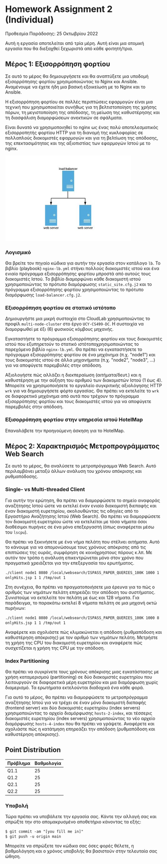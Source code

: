 # Homework Assignment 2 (Individual)

Προθεσμία Παράδοσης: 25 Οκτωβρίου 2022

Αυτή η εργασία αποτελείται από τρία μέρη. Αυτή είναι μια ατομική εργασία που θα διεξαχθεί ξεχωριστά από κάθε φοιτητή/τρια.

## Μέρος 1: Εξισορρόπηση φορτίου 

Σε αυτό το μέρος θα δημιουργήσετε και θα αναπτύξετε μια υποδομή εξισορρόπησης φορτίου  χρησιμοποιώντας το Nginx και Ansible. 
Αναμένουμε να έχετε ήδη μια βασική εξοικείωση με το Nginx και το Ansible.

Η εξισορρόπηση φορτίου σε πολλές περιπτώσεις εφαρμογών είναι μια τεχνική που χρησιμοποιείται συνήθως για τη βελτιστοποίηση της χρήσης πόρων, τη μεγιστοποίηση της απόδοσης, τη μείωση της καθυστέρησης και τη διασφάλιση διαμορφώσεων ανεκτικών σε σφάλματα.

Είναι δυνατό να χρησιμοποιηθεί το nginx ως ένας πολύ αποτελεσματικός εξισορροπητής φορτίου HTTP για τη διανομή της κυκλοφορίας σε πολλαπλούς διακομιστές εφαρμογών και για τη βελτίωση της απόδοσης, της επεκτασιμότητας και της αξιοπιστίας των εφαρμογών Ιστού με το nginx.

![load balancer](figures/lb.jpg)

### Λογισμικό 

Θα βρείτε τον πηγαίο κώδικα για αυτήν την εργασία στον κατάλογο `lb`.
Το βιβλίο (playbook) `nginx-lb.yml` στήνει πολλούς διακομιστές ιστού και ένα ενιαίο πρόγραμμα εξισορρόπησης φορτίου μπροστά από αυτούς τους διακομιστές Ιστού.
Το βιβλίο διαμορφώνει κάθε διακομιστή ιστού χρησιμοποιώντας το πρότυπο διαμόρφωσης `static_site.cfg.j2` και το πρόγραμμα εξισορρόπησης φορτίου χρησιμοποιώντας το πρότυπο διαμόρφωσης `load-balancer.cfg.j2`.

### Εξισορρόπηση φορτίου σε στατικό ιστότοπο

Δημιουργήστε μια μικρή συστοιχία στο CloudLab χρησιμοποιώντας το προφίλ `multi-node-cluster` στο έργο `UCY-CS499-DC`. Η συστοιχία να διαμορφωθεί με έξι (6) φυσικούς κόμβους μηχανής.

Εγκαταστήστε το πρόγραμμα εξισορρόπησης φορτίου και τους διακομιστές ιστού που εξυπηρετούν το στατικό ιστότοποχρησιμοποιώντας το παρεχόμενο βιβλίο `nginx-lb.yml`.
Θα πρέπει να εγκαταστήσετε το πρόγραμμα εξισορρόπησης φορτίου σε ένα μηχάνημα (π.χ. "node1") και τους διακομιστές ιστού σε άλλα μηχανήματα (π.χ. "node2", "node3", ...) για να αποφύγετε παρεμβολές στην απόδοση.

Αξιολογήστε πώς αλλάζει η διεκπεραίωση (αιτήματα/δευτ.) και η καθυστέρηση με την αύξηση του αριθμού των διακομιστών Ιστού (1 έως 4).
Μπορείτε να χρησιμοποιήσετε το εργαλείο συγκριτικής αξιολόγησης HTTP `wrk` για να δημιουργήσετε φόρτο εργασίας.
Θα πρέπει να εκτελείτε το `wrk` σε διαφορετικό μηχάνημα από αυτά που τρέχουν το πρόγραμμα εξισορρόπησης φορτίου και τους διακομιστές ιστού για να αποφύγετε παρεμβολές στην απόδοση.

### Εξισορρόπηση φορτίου στην υπηρεσία ιστού HotelMap

Επαναλάβετε την προηγούμενη άσκηση για το HotelMap.

## Μέρος 2: Χαρακτηρισμός Μετροπρογράμματος Web Search

Σε αυτό το μέρος, θα αναλύσετε το μετροπρόγραμμα Web Search. Αυτό περιλαμβάνει μεταξύ άλλων ανάλυση του χρόνου απόκρισης και ρυθμαπόδοσης.

### Single- vs Multi-threaded Client

Για αυτήν την ερώτηση, θα πρέπει να διαμορφώσετε το σημείο αναφοράς αναζήτησης Ιστού ώστε να εκτελεί έναν ενιαίο διακομιστή διεπαφής και έναν διακομιστή ευρετηρίου, ακολουθώντας τις οδηγίες από το Εργαστήριο Αναζήτησης Ιστού (Web Search). Θα πρέπει να διαμορφώσετε τον διακομιστή ευρετηρίου ώστε να εκτελείται με τόσα νήματα όσοι διαθέσιμοι πυρήνες σε ένα μόνο επεξεργαστή (όπως αναφέρεται μέσω του `lscpu`).

Θα πρέπει να ξεκινήσετε με ένα νήμα πελάτη που στέλνει αιτήματα. Αυτό το κάνουμε για να απομονώσουμε τους χρόνους απόκρισης από τις επιπτώσεις της ουράς, συμφόρηση σε κοινόχρηστους πόρους κ.λπ. Με αυτόν τον τρόπο η ανάλυση επικεντρώνεται μόνο στον χρόνο που πραγματικά χρειάζεται για την επεξεργασία του ερωτήματος.

```
./client node1 8080 /local/websearch/ISPASS_PAPER_QUERIES_100K 1000 1 onlyHits.jsp 1 1 /tmp/out 1
```

Στη συνέχεια, θα πρέπει να πραγματοποιήσετε μια έρευνα για το πώς ο αριθμός των νημάτων πελάτη επηρεάζει την απόδοση του συστήματος. Συνιστούμε να εκτελείτε τον πελάτη με έως και 128 νήματα. Για παράδειγμα, το παρακάτω εκτελεί 8 νήματα πελάτη σε μια μηχανή οκτώ πυρήνων:

```
./client node1 8080 /local/websearch/ISPASS_PAPER_QUERIES_100K 1000 8 onlyHits.jsp 1 1 /tmp/out 1
```

Αναφέρετε και σχολιάστε πώς κλιμακώνεται η απόδοση (ρυθμαπόδοση και καθυστέρηση απόκρισης) με τον αριθμό των νημάτων πελάτη. Μετρήστε τη χρήση της CPU του διακομιστή ευρετηρίου και αναφέρετε πώς συσχετίζεται η χρήση της CPU με την απόδοση.

### Index Partitioning

Θα πρέπει να συγκρίνετε τους χρόνους απόκρισης μιας εγκατάστασης με χρήση καταμερισμού (partitioning) σε δύο διακομιστές ευρετηρίου που λειτουργούν σε διαφορετικά μέρη ευρετηρίου και μια διαμόρφωση χωρίς διαμερισμό. Τα ερωτήματα εκτελούνται διαδοχικά ένα κάθε φορά.

Για αυτό το μέρος, θα πρέπει να διαμορφώσετε το μετροπρόγραμμα αναζήτησης Ιστού για να τρέχει σε  έναν μόνο διακομιστή διεπαφής (frontend server) και δύο διακομιστές ευρετηρίου (index servers) χρησιμοποιώντας το αρχείο διαμόρφωσης `hosts-2-index`, και τέσσερις διακομιστές ευρετηρίου (index servers) χρησιμοποιώντας το νέο αρχείο διαμόρφωσης `hosts-4-index` που θα πρέπει να γράψετε.
Αναφέρετε και σχολιάστε πώς η κατάτμηση επηρεάζει την απόδοση (ρυθμαπόδοση και καθυστέρηση απόκρισης).

## Point Distribution

| Πρόβλημα   | Βαθμολογία |
|------------|--------|
| Q1.1       | 25     |
| Q1.2       | 25     |
| Q2.1       | 25     |
| Q2.2       | 25     |

### Υποβολή

Τώρα πρέπει να υποβάλετε την εργασία σας. Κάντε την αλλαγή σας και σπρώξτε την στο απομακρυσμένο αποθετήριο κάνοντας τα εξής:

```
$ git commit -am "[you fill me in]"
$ git push -u origin main
```

Μπορείτε να σπρώξετε τον κώδικα σας όσες φορές θέλετε, η βαθμολόγηση και ο χρόνος υποβολής θα βασιστούν στην τελευταία σας ώθηση.
